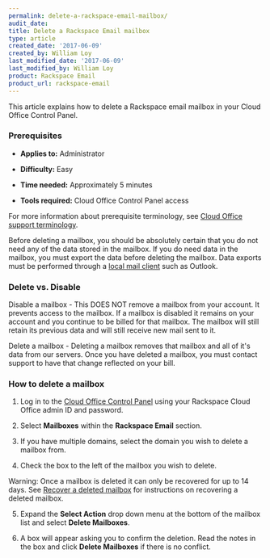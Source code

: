 ```yaml
---
permalink: delete-a-rackspace-email-mailbox/
audit_date:
title: Delete a Rackspace Email mailbox
type: article
created_date: '2017-06-09'
created_by: William Loy
last_modified_date: '2017-06-09'
last_modified_by: William Loy
product: Rackspace Email
product_url: rackspace-email
---
```


This article explains how to delete a Rackspace email mailbox in your Cloud Office Control Panel.

### Prerequisites

- **Applies to:** Administrator

- **Difficulty:** Easy

- **Time needed:** Approximately 5 minutes

- **Tools required:**  Cloud Office Control Panel access

For more information about prerequisite terminology, see [Cloud Office support terminology](/how-to/cloud-office-support-terminology).


Before deleting a mailbox, you should be absolutely certain that you do not need any of the data stored in the mailbox. If you do need data in the mailbox,
you must export the data before deleting the mailbox. Data exports must be performed through a [local mail client](/how-to/cloud-office-support-terminology) such as Outlook.

### Delete vs. Disable

Disable a mailbox - This DOES NOT remove a mailbox from your account. It prevents access to the mailbox. If a mailbox is disabled it remains on your account
and you continue to be billed for that mailbox. The mailbox will still retain its previous data and will still receive new mail sent to it.

Delete a mailbox - Deleting a mailbox removes that mailbox and all of it's data from our servers. Once you have deleted a mailbox, you must contact support to have that
change reflected on your bill.


### How to delete a mailbox

1.	Log in to the [Cloud Office Control Panel](https://cp.rackspace.com/Login.aspx?ReturnUrl=%2f "Cloud Office Control Panel") using your Rackspace Cloud Office admin ID and password.

2.	Select **Mailboxes** within the **Rackspace Email** section.

    <!--add screen shot file DeleteRSEboxCPSC1.png-->

3.	If you have multiple domains, select the domain you wish to delete a mailbox from.

4. Check the box to the left of the mailbox you wish to delete.

Warning: Once a mailbox is deleted it can only be recovered for up to 14 days. See [Recover a deleted mailbox](/how-to/recover-a-deleted-rackspace-email-mailbox/) for
instructions on recovering a deleted mailbox.

5. Expand the **Select Action** drop down menu at the bottom of the mailbox list and select **Delete Mailboxes**.

<!--add screen shot file DeleteRSEboxCPSC2.png-->

6. A box will appear asking you to confirm the deletion. Read the notes in the box and click **Delete Mailboxes** if there is no conflict.  
